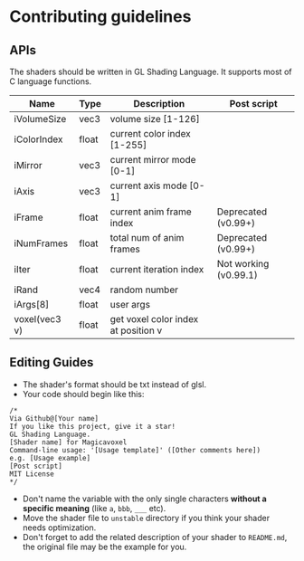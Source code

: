 # Contributing guidelines
## APIs
The shaders should be written in GL Shading Language. It supports most of C language functions.

 | Name | Type | Description | Post script |
 | - | - | - | - |
 | iVolumeSize | vec3 | volume size [1-126] | |
 | iColorIndex | float | current color index [1-255] | |
 | iMirror | vec3 | current mirror mode [0-1] | |
 | iAxis | vec3 | current axis mode [0-1] | |
 | iFrame | float | current anim frame index | Deprecated (v0.99+) |
 | iNumFrames | float | total num of anim frames | Deprecated (v0.99+) |
 | iIter | float | current iteration index | Not working (v0.99.1) |
 | iRand | vec4 | random number | |
 | iArgs[8] | float | user args | |
 | voxel(vec3 v) | float | get voxel color index at position v | |
 ## Editing Guides
 * The shader's format should be txt instead of glsl.
 * Your code should begin like this: 
```
/*
Via Github@[Your name]
If you like this project, give it a star!
GL Shading Language.
[Shader name] for Magicavoxel
Command-line usage: '[Usage template]' ([Other comments here])
e.g. [Usage example]
[Post script]
MIT License
*/
```
 * Don't name the variable with the only single characters **without a specific meaning** (like `a`, `bbb`, `___` etc).
 * Move the shader file to `unstable` directory if you think your shader needs optimization.
 * Don't forget to add the related description of your shader to `README.md`, the original file may be the example for you.
